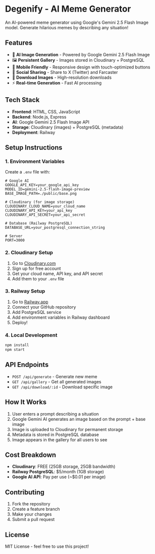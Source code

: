 # Degenify - AI Meme Generator

An AI-powered meme generator using Google's Gemini 2.5 Flash Image model. Generate hilarious memes by describing any situation!

## Features

- 🎩 **AI Image Generation** - Powered by Google Gemini 2.5 Flash Image
- 🖼️ **Persistent Gallery** - Images stored in Cloudinary + PostgreSQL
- 📱 **Mobile Friendly** - Responsive design with touch-optimized buttons
- 🔗 **Social Sharing** - Share to X (Twitter) and Farcaster
- 💾 **Download Images** - High-resolution downloads
- ⚡ **Real-time Generation** - Fast AI processing

## Tech Stack

- **Frontend**: HTML, CSS, JavaScript
- **Backend**: Node.js, Express
- **AI**: Google Gemini 2.5 Flash Image API
- **Storage**: Cloudinary (images) + PostgreSQL (metadata)
- **Deployment**: Railway

## Setup Instructions

### 1. Environment Variables

Create a `.env` file with:

```env
# Google AI
GOOGLE_API_KEY=your_google_api_key
MODEL_ID=gemini-2.5-flash-image-preview
BASE_IMAGE_PATH=./public/base.png

# Cloudinary (for image storage)
CLOUDINARY_CLOUD_NAME=your_cloud_name
CLOUDINARY_API_KEY=your_api_key
CLOUDINARY_API_SECRET=your_api_secret

# Database (Railway PostgreSQL)
DATABASE_URL=your_postgresql_connection_string

# Server
PORT=3000
```

### 2. Cloudinary Setup

1. Go to [Cloudinary.com](https://cloudinary.com)
2. Sign up for free account
3. Get your cloud name, API key, and API secret
4. Add them to your `.env` file

### 3. Railway Setup

1. Go to [Railway.app](https://railway.app)
2. Connect your GitHub repository
3. Add PostgreSQL service
4. Add environment variables in Railway dashboard
5. Deploy!

### 4. Local Development

```bash
npm install
npm start
```

## API Endpoints

- `POST /api/generate` - Generate new meme
- `GET /api/gallery` - Get all generated images
- `GET /api/download/:id` - Download specific image

## How It Works

1. User enters a prompt describing a situation
2. Google Gemini AI generates an image based on the prompt + base image
3. Image is uploaded to Cloudinary for permanent storage
4. Metadata is stored in PostgreSQL database
5. Image appears in the gallery for all users to see

## Cost Breakdown

- **Cloudinary**: FREE (25GB storage, 25GB bandwidth)
- **Railway PostgreSQL**: $5/month (1GB storage)
- **Google AI API**: Pay per use (~$0.01 per image)

## Contributing

1. Fork the repository
2. Create a feature branch
3. Make your changes
4. Submit a pull request

## License

MIT License - feel free to use this project!

